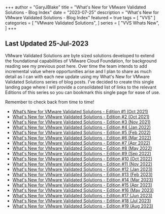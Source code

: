 +++
author = "GaryJBlake"
title = "What's New for VMware Validated Solutions - Blog Index"
date = "2023-07-25"
description = "What's New for VMware Validated Solutions - Blog Index"
featured = true
tags = [
    "VVS"
]
categories = [
    "VMware Validated Solutions",
]
series = [
    "VVS Whats New",
]
+++

## Last Updated 25-Jul-2023

VMware Validated Solutions are byte sized solutions developed to extend the foundational capabilities of VMware Cloud Foundation, for background reading see my previous post here. Over time the team intends to add incremental value where opportunities arise and I plan to share as much detail as I can with each new update using my What's New for VMware Validated Solutions series of blog posts. I've decided to create this single landing page where I will provide a consolidated list of links to the relevant Editions of this series so you can bookmark this single page for ease of use.

Remember to check back from time to time!

- [What’s New for VMware Validated Solutions - Edition #1 (Oct 2021)](/post/vvs-whats-new/edition-01)
- [What's New for VMware Validated Solutions - Edition #2 (Oct 2021)](/post/vvs-whats-new/edition-02)
- [What's New for VMware Validated Solutions - Edition #3 (Nov 2021)](/post/vvs-whats-new/edition-03)
- [What's New for VMware Validated Solutions - Edition #4 (Jan 2022)](/post/vvs-whats-new/edition-04)
- [What's New for VMware Validated Solutions - Edition #5 (Feb 2022)](/post/vvs-whats-new/edition-05)
- [What's New for VMware Validated Solutions - Edition #6 (Mar 2022)](/post/vvs-whats-new/edition-06)
- [What's New for VMware Validated Solutions - Edition #7 (Apr 2022)](/post/vvs-whats-new/edition-07)
- [What's New for VMware Validated Solutions - Edition #8 (May 2022)](/post/vvs-whats-new/edition-08)
- [What's New for VMware Validated Solutions - Edition #9 (Sep 2022)](/post/vvs-whats-new/edition-09)
- [What's New for VMware Validated Solutions - Edition #10 (Oct 2022)](/post/vvs-whats-new/edition-10)
- [What's New for VMware Validated Solutions - Edition #11 (Nov 2022)](/post/vvs-whats-new/edition-11)
- [What's New for VMware Validated Solutions - Edition #12 (Jan 2023)](/post/vvs-whats-new/edition-12)
- [What's New for VMware Validated Solutions - Edition #13 (Feb 2023)](/post/vvs-whats-new/edition-13)
- [What's New for VMware Validated Solutions - Edition #14 (Mar 2023)](/post/vvs-whats-new/edition-14)
- [What's New for VMware Validated Solutions - Edition #15 (Apr 2023)](/post/vvs-whats-new/edition-15)
- [What's New for VMware Validated Solutions - Edition #16 (May 2023)](/post/vvs-whats-new/edition-16)
- [What's New for VMware Validated Solutions - Edition #17 (Jun 2023)](/post/vvs-whats-new/edition-17)
- [What's New for VMware Validated Solutions - Edition #18 (Jul 2023)](/post/vvs-whats-new/edition-18)
- [What's New for VMware Validated Solutions - Edition #19 (Aug 2023)](/post/vvs-whats-new/edition-19)